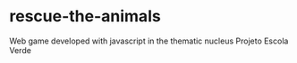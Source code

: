 # rescue-the-animals
Web game developed with javascript in the thematic nucleus Projeto Escola Verde
